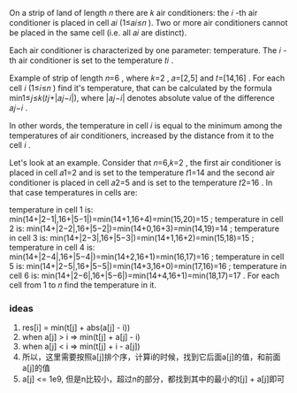 On a strip of land of length 𝑛
there are 𝑘
air conditioners: the 𝑖
-th air conditioner is placed in cell 𝑎𝑖
(1≤𝑎𝑖≤𝑛
). Two or more air conditioners cannot be placed in the same cell (i.e. all 𝑎𝑖
are distinct).

Each air conditioner is characterized by one parameter: temperature. The 𝑖
-th air conditioner is set to the temperature 𝑡𝑖
.

Example of strip of length 𝑛=6
, where 𝑘=2
, 𝑎=[2,5]
and 𝑡=[14,16]
.
For each cell 𝑖
(1≤𝑖≤𝑛
) find it's temperature, that can be calculated by the formula
min1≤𝑗≤𝑘(𝑡𝑗+|𝑎𝑗−𝑖|),
where |𝑎𝑗−𝑖|
denotes absolute value of the difference 𝑎𝑗−𝑖
.

In other words, the temperature in cell 𝑖
is equal to the minimum among the temperatures of air conditioners, increased by the distance from it to the cell 𝑖
.

Let's look at an example. Consider that 𝑛=6,𝑘=2
, the first air conditioner is placed in cell 𝑎1=2
and is set to the temperature 𝑡1=14
and the second air conditioner is placed in cell 𝑎2=5
and is set to the temperature 𝑡2=16
. In that case temperatures in cells are:

temperature in cell 1
is: min(14+|2−1|,16+|5−1|)=min(14+1,16+4)=min(15,20)=15
;
temperature in cell 2
is: min(14+|2−2|,16+|5−2|)=min(14+0,16+3)=min(14,19)=14
;
temperature in cell 3
is: min(14+|2−3|,16+|5−3|)=min(14+1,16+2)=min(15,18)=15
;
temperature in cell 4
is: min(14+|2−4|,16+|5−4|)=min(14+2,16+1)=min(16,17)=16
;
temperature in cell 5
is: min(14+|2−5|,16+|5−5|)=min(14+3,16+0)=min(17,16)=16
;
temperature in cell 6
is: min(14+|2−6|,16+|5−6|)=min(14+4,16+1)=min(18,17)=17
.
For each cell from 1
to 𝑛
find the temperature in it.

### ideas

1. res[i] = min(t[j] + abs(a[j] - i))
2. when a[j] > i => min(t[j] + a[j] - i)
3. when a[j] < i => min(t[j] + i - a[j])
4. 所以，这里需要按照a[j]排个序，计算i的时候，找到它后面a[j]的值，和前面a[j]的值
5. a[j] <= 1e9, 但是n比较小，超过n的部分，都找到其中的最小的t[j] + a[j]即可